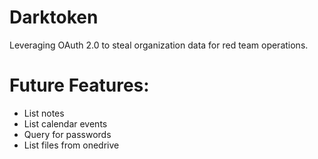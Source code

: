 # Darktoken
Leveraging OAuth 2.0 to steal organization data for red team operations.

# Future Features:
* List notes
* List calendar events
* Query for passwords
* List files from onedrive
